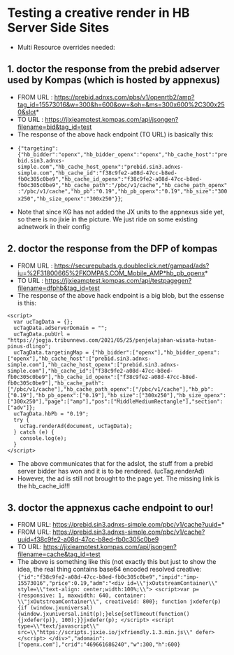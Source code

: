 # Testing a creative render in HB Server Side Sites
-  Multi Resource overrides needed:


## 1. doctor the response from the prebid adserver used by Kompas (which is hosted by appnexus)
* FROM URL : https://prebid.adnxs.com/pbs/v1/openrtb2/amp?tag_id=15573016&w=300&h=600&ow=&oh=&ms=300x600%2C300x250&slot*
* TO URL : https://jixieamptest.kompas.com/api/jsongen?filename=bid&tag_id=test
* The response of the above hack endpoint (TO URL) is basically this:
- `{"targeting":{"hb_bidder":"openx","hb_bidder_openx":"openx","hb_cache_host":"prebid.sin3.adnxs-simple.com","hb_cache_host_openx":"prebid.sin3.adnxs-simple.com","hb_cache_id":"f38c9fe2-a08d-47cc-b8ed-fb0c305c0be9","hb_cache_id_openx":"f38c9fe2-a08d-47cc-b8ed-fb0c305c0be9","hb_cache_path":"/pbc/v1/cache","hb_cache_path_openx":"/pbc/v1/cache","hb_pb":"0.19","hb_pb_openx":"0.19","hb_size":"300x250","hb_size_openx":"300x250"}}`;
* Note that since KG has not added the JX units to the appnexus side yet, so there is no jixie in the picture. We just ride on some existing adnetwork in their config


## 2. doctor the response from the DFP of kompas
* FROM URL : https://securepubads.g.doubleclick.net/gampad/ads?iu=%2F31800665%2FKOMPAS.COM_Mobile_AMP*hb_pb_openx*
* TO URL : https://jixieamptest.kompas.com/api/testpagegen?filename=dfphb&tag_id=test
* The response of the above hack endpoint is a big blob, but the essense is this:
````
<script>
  var ucTagData = {};
  ucTagData.adServerDomain = "";
  ucTagData.pubUrl = "https://jogja.tribunnews.com/2021/05/25/penjelajahan-wisata-hutan-pinus-dlingo";
  ucTagData.targetingMap = {"hb_bidder":["openx"],"hb_bidder_openx":["openx"],"hb_cache_host":["prebid.sin3.adnxs-simple.com"],"hb_cache_host_openx":["prebid.sin3.adnxs-simple.com"],"hb_cache_id":["f38c9fe2-a08d-47cc-b8ed-fb0c305c0be9"],"hb_cache_id_openx":["f38c9fe2-a08d-47cc-b8ed-fb0c305c0be9"],"hb_cache_path":["/pbc/v1/cache"],"hb_cache_path_openx":["/pbc/v1/cache"],"hb_pb":["0.19"],"hb_pb_openx":["0.19"],"hb_size":["300x250"],"hb_size_openx":["300x250"],"page":["amp"],"pos":["MiddleMediumRectangle"],"section":["adv"]};
  ucTagData.hbPb = "0.19";
  try {
    ucTag.renderAd(document, ucTagData);
  } catch (e) {
    console.log(e);
  }
</script>
````
* The above communicates that for the adslot, the stuff from a prebid server bidder has won and it is to be rendered. (ucTag.renderAd)
* However, the ad is still not brought to the page yet. The missing link is the hb_cache_id!!!

## 3. doctor the appnexus cache endpoint to our!
* FROM URL: https://prebid.sin3.adnxs-simple.com/pbc/v1/cache?uuid=*
* FROM URL: https://prebid.sin3.adnxs-simple.com/pbc/v1/cache?uuid=f38c9fe2-a08d-47cc-b8ed-fb0c305c0be9
* TO URL: https://jixieamptest.kompas.com/api/jsongen?filename=cache&tag_id=test
* The above is something like this (not exactly this but just to show the idea, the real thing contains base64 encoded resolved creative:
`{"id":"f38c9fe2-a08d-47cc-b8ed-fb0c305c0be9","impid":"imp-15573016","price":0.19,"adm":"<div id=\\"jxOutstreamContainer\\" style=\\"text-align: center;width:100%;\\"> <script>var p={responsive: 1, maxwidth: 640, container: \\"jxOutstreamContainer\\", creativeid: 800}; function jxdefer(p){if (window.jxuniversal){window.jxuniversal.init(p);}else{setTimeout(function(){jxdefer(p)}, 100);}}jxdefer(p); </script> <script type=\\"text/javascript\\" src=\\"https://scripts.jixie.io/jxfriendly.1.3.min.js\\" defer></script> </div>","adomain":["openx.com"],"crid":"469661686240","w":300,"h":600}`


